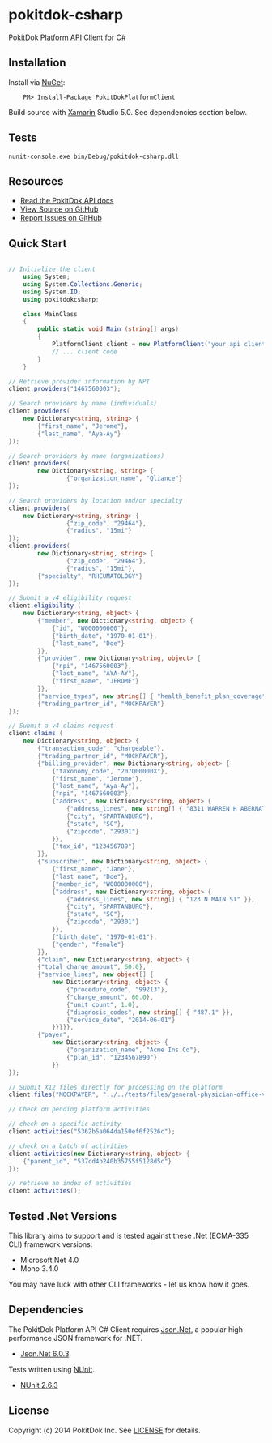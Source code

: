 pokitdok-csharp
===============

PokitDok [Platform API][apidocs] Client for C#

## Installation

Install via [NuGet][nuget]:
```
	PM> Install-Package PokitDokPlatformClient
```

Build source with [Xamarin][xamarin] Studio 5.0.
See dependencies section below.

[nuget]: https://www.nuget.org/packages/PokitDokPlatformClient
[xamarin]: http://xamarin.com/

## Tests
```
nunit-console.exe bin/Debug/pokitdok-csharp.dll
```

## Resources
* [Read the PokitDok API docs][apidocs]
* [View Source on GitHub][code]
* [Report Issues on GitHub][issues]

[apidocs]: https://platform.pokitdok.com/dashboard#/documentation
[code]: https://github.com/pokitdok/pokitdok-csharp
[issues]: https://github.com/pokitdok/pokitdok-csharp/issues

## Quick Start

```c#

// Initialize the client
	using System;
	using System.Collections.Generic;
	using System.IO;
	using pokitdokcsharp;

	class MainClass
	{
		public static void Main (string[] args)
		{
			PlatformClient client = new PlatformClient("your api client id", "your api client secret");
			// ... client code
		}
	}

// Retrieve provider information by NPI
client.providers("1467560003");

// Search providers by name (individuals)
client.providers(
	new Dictionary<string, string> {
		{"first_name", "Jerome"},
		{"last_name", "Aya-Ay"}
});

// Search providers by name (organizations)
client.providers(
        new Dictionary<string, string> {
                {"organization_name", "Qliance"}
});

// Search providers by location and/or specialty
client.providers(
	new Dictionary<string, string> {
                {"zip_code", "29464"},
                {"radius", "15mi"}
});
client.providers(
        new Dictionary<string, string> {
                {"zip_code", "29464"},
                {"radius", "15mi"},
		{"specialty", "RHEUMATOLOGY"}
});

// Submit a v4 eligibility request
client.eligibility (
	new Dictionary<string, object> {
		{"member", new Dictionary<string, object> { 
			{"id", "W000000000"}, 
			{"birth_date", "1970-01-01"}, 
			{"last_name", "Doe"}
		}},
		{"provider", new Dictionary<string, object> { 
			{"npi", "1467560003"}, 
			{"last_name", "AYA-AY"}, 
			{"first_name", "JEROME"}
		}},
		{"service_types", new string[] { "health_benefit_plan_coverage" }},
		{"trading_partner_id", "MOCKPAYER"}
});

// Submit a v4 claims request
client.claims (
	new Dictionary<string, object> {
		{"transaction_code", "chargeable"},
		{"trading_partner_id", "MOCKPAYER"},
		{"billing_provider", new Dictionary<string, object> {
			{"taxonomy_code", "207Q00000X"},
			{"first_name", "Jerome"},
			{"last_name", "Aya-Ay"},
			{"npi", "1467560003"},
			{"address", new Dictionary<string, object> {
				{"address_lines", new string[] { "8311 WARREN H ABERNATHY HWY" }},
				{"city", "SPARTANBURG"},
				{"state", "SC"},
				{"zipcode", "29301"}
			}},
			{"tax_id", "123456789"}
		}},
		{"subscriber", new Dictionary<string, object> {
			{"first_name", "Jane"},
			{"last_name", "Doe"},
			{"member_id", "W000000000"},
			{"address", new Dictionary<string, object> {
				{"address_lines", new string[] { "123 N MAIN ST" }},
				{"city", "SPARTANBURG"},
				{"state", "SC"},
				{"zipcode", "29301"}
			}},
			{"birth_date", "1970-01-01"},
			{"gender", "female"}
		}},
		{"claim", new Dictionary<string, object> {
		{"total_charge_amount", 60.0},
		{"service_lines", new object[] {
			new Dictionary<string, object> {
				{"procedure_code", "99213"},
				{"charge_amount", 60.0},
				{"unit_count", 1.0},
				{"diagnosis_codes", new string[] { "487.1" }},
				{"service_date", "2014-06-01"}
			}}}}},
		{"payer", 
			new Dictionary<string, object> {
				{"organization_name", "Acme Ins Co"},
				{"plan_id", "1234567890"}
			}}
});

// Submit X12 files directly for processing on the platform
client.files("MOCKPAYER", "../../tests/files/general-physician-office-visit.270");

// Check on pending platform activities

// check on a specific activity
client.activities("5362b5a064da150ef6f2526c");

// check on a batch of activities
client.activities(new Dictionary<string, object> {
	{"parent_id", "537cd4b240b35755f5128d5c"}
});

// retrieve an index of activities
client.activities();
```

## Tested .Net Versions
This library aims to support and is tested against these .Net (ECMA-335 CLI) framework versions:

* Microsoft.Net 4.0
* Mono 3.4.0

You may have luck with other CLI frameworks - let us know how it goes.

## Dependencies
The PokitDok Platform API C# Client requires [Json.Net][jnk], a popular high-performance JSON framework for .NET.
* [Json.Net 6.0.3][json.net].

Tests written using [NUnit][nunit].
* [NUnit 2.6.3][nunit263]

[jnk]: http://james.newtonking.com/json
[json.net]: https://github.com/JamesNK/Newtonsoft.Json/tree/6.0.3
[nunit]: http://www.nunit.org/index.php?p=home
[nunit263]: http://launchpad.net/nunitv2/trunk/2.6.3/+download/NUnit-2.6.3.zip

## License
Copyright (c) 2014 PokitDok Inc. See [LICENSE][license] for details.

[license]: LICENSE.txt
